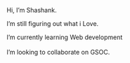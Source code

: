 Hi, I’m Shashank.
<br>

I’m still figuring out what i Love.
<br>

 I’m currently learning Web development  
<br>
 I’m looking to collaborate on GSOC.
 
<!---
Shankscoding/Shankscoding is a ✨ special ✨ repository because its `README.md` (this file) appears on your GitHub profile.
You can click the Preview link to take a look at your changes.
--->
